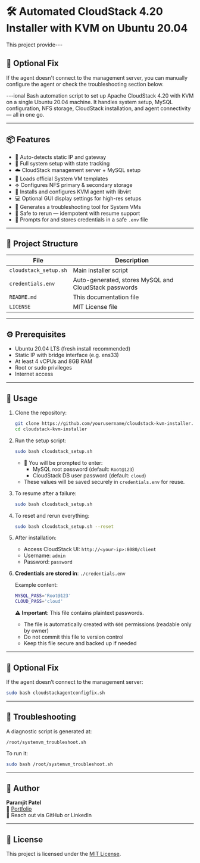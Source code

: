 # 🛠️ Automated CloudStack 4.20 Installer with KVM on Ubuntu 20.04

This project provide---

## 🧩 Optional Fix

If the agent doesn't connect to the management server, you can manually configure the agent or check the troubleshooting section below.

---ional Bash automation script to set up Apache CloudStack 4.20 with KVM on a single Ubuntu 20.04 machine. It handles system setup, MySQL configuration, NFS storage, CloudStack installation, and agent connectivity — all in one go.

---

## 📦 Features

- 📡 Auto-detects static IP and gateway
- 🔧 Full system setup with state tracking
- ☁️ CloudStack management server + MySQL setup
- 🧠 Loads official System VM templates
- 🛧️ Configures NFS primary & secondary storage
- 🧱 Installs and configures KVM agent with libvirt
- 💻 Optional GUI display settings for high-res setups
- 🧺 Generates a troubleshooting tool for System VMs
- 🔁 Safe to rerun — idempotent with resume support
- 🔐 Prompts for and stores credentials in a safe `.env` file

---

## 📁 Project Structure

| File                         | Description                                      |
|------------------------------|--------------------------------------------------|
| `cloudstack_setup.sh`        | Main installer script                           |
| `credentials.env`            | Auto-generated, stores MySQL and CloudStack passwords |
| `README.md`                  | This documentation file                         |
| `LICENSE`                    | MIT License file                                |

---

## ⚙️ Prerequisites

- Ubuntu 20.04 LTS (fresh install recommended)
- Static IP with bridge interface (e.g. ens33)
- At least 4 vCPUs and 8GB RAM
- Root or sudo privileges
- Internet access

---

## 🚀 Usage

1. Clone the repository:
   ```bash
   git clone https://github.com/yourusername/cloudstack-kvm-installer.git
   cd cloudstack-kvm-installer
   ```

2. Run the setup script:
   ```bash
   sudo bash cloudstack_setup.sh
   ```

   - 📝 You will be prompted to enter:
     - MySQL root password (default: `Root@123`)
     - CloudStack DB user password (default: `cloud`)
   - These values will be saved securely in `credentials.env` for reuse.

3. To resume after a failure:
   ```bash
   sudo bash cloudstack_setup.sh
   ```

4. To reset and rerun everything:
   ```bash
   sudo bash cloudstack_setup.sh --reset
   ```

5. After installation:
   - Access CloudStack UI: `http://<your-ip>:8080/client`
   - Username: `admin`
   - Password: `password`

6. **Credentials are stored in**: `./credentials.env`
   
   Example content:
   ```bash
   MYSQL_PASS='Root@123'
   CLOUD_PASS='cloud'
   ```

   ⚠️ **Important**: This file contains plaintext passwords. 
   - The file is automatically created with `600` permissions (readable only by owner)
   - Do not commit this file to version control
   - Keep this file secure and backed up if needed

---

## 🧩 Optional Fix

If the agent doesn’t connect to the management server:

```bash
sudo bash cloudstackagentconfigfix.sh
```

---

## 🧰 Troubleshooting

A diagnostic script is generated at:

```
/root/systemvm_troubleshoot.sh
```

To run it:

```bash
sudo bash /root/systemvm_troubleshoot.sh
```

---

## 👤 Author

**Paramjit Patel**  
🔗 [Portfolio](https://paramjitpatel.me)  
📧 Reach out via GitHub or LinkedIn

---

## 📜 License

This project is licensed under the [MIT License](LICENSE).
